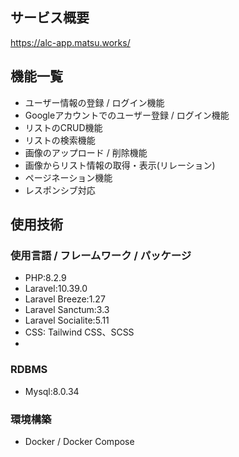 ## サービス概要

https://alc-app.matsu.works/

## 機能一覧
* ユーザー情報の登録 / ログイン機能
* Googleアカウントでのユーザー登録 / ログイン機能
* リストのCRUD機能
* リストの検索機能
* 画像のアップロード / 削除機能
* 画像からリスト情報の取得・表示(リレーション)
* ページネーション機能
* レスポンシブ対応
## 使用技術
### 使用言語 / フレームワーク / パッケージ
* PHP:8.2.9  
* Laravel:10.39.0  
* Laravel Breeze:1.27  
* Laravel Sanctum:3.3  
* Laravel Socialite:5.11  
* CSS: Tailwind CSS、SCSS
* 
### RDBMS
* Mysql:8.0.34
### 環境構築
* Docker / Docker Compose
